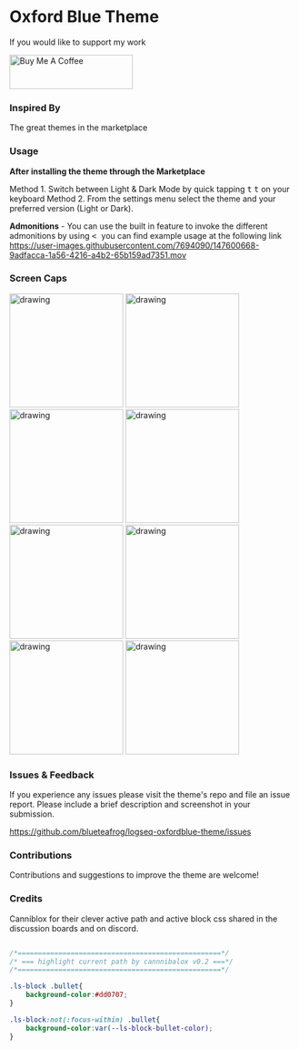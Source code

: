 # Oxford Blue Theme

If you would like to support my work

<a href="https://www.buymeacoffee.com/blueteafrog" target="_blank"><img src="https://cdn.buymeacoffee.com/buttons/v2/default-blue.png" alt="Buy Me A Coffee" style="height: 60px !important;width: 217px !important;" ></a>

### Inspired By

The great themes in the marketplace

### Usage

**After installing the theme through the Marketplace**

Method 1. Switch between Light & Dark Mode by quick tapping <kbd>t</kbd> <kbd>t</kbd> on your keyboard
Method 2. From the settings menu select the theme and your preferred version (Light or Dark).

**Admonitions** - You can use the built in feature to invoke the different admonitions by using <kbd> < </kbd> you can find example usage at the following link https://user-images.githubusercontent.com/7694090/147600668-9adfacca-1a56-4216-a4b2-65b159ad7351.mov

### Screen Caps

<img src="https://user-images.githubusercontent.com/7694090/147431063-036b96cd-1e88-4f01-b80d-0f8bc0bcdcd4.png" alt="drawing" width="200"/>
<img src="https://user-images.githubusercontent.com/7694090/147431071-94dbe39b-6129-46ef-8fb2-ae706177972e.png" alt="drawing" width="200"/>
<img src="https://user-images.githubusercontent.com/7694090/147431074-13705ab5-36ed-4243-b0bc-d42f44b78471.png" alt="drawing" width="200"/>
<img src="https://user-images.githubusercontent.com/7694090/147431080-698e7a17-eabf-4343-afce-924e08718216.png" alt="drawing" width="200"/>
<img src="https://user-images.githubusercontent.com/7694090/147431121-6c27be93-57b1-4caf-acc3-0ed563b91093.png" alt="drawing" width="200"/>
<img src="https://user-images.githubusercontent.com/7694090/147431132-766abf74-9285-4d8b-9445-d4e55ed74b02.png" alt="drawing" width="200"/>
<img src="https://user-images.githubusercontent.com/7694090/147431181-bd7fd512-6e57-4dda-ad22-79743839b867.png" alt="drawing" width="200"/>
<img src="https://user-images.githubusercontent.com/7694090/147432153-7688857a-6828-4e8d-8e3d-58f991c3d2ae.png" alt="drawing" width="200"/>

### Issues & Feedback

If you experience any issues please visit the theme's repo and file an issue report. Please include a brief description and screenshot in your submission.

https://github.com/blueteafrog/logseq-oxfordblue-theme/issues

### Contributions

Contributions and suggestions to improve the theme are welcome!

### Credits

Canniblox for their clever active path and active block css shared in the discussion boards and on discord.

``` css

/*==================================================*/
/* === highlight current path by cannnibalox v0.2 ===*/
/*==================================================*/

.ls-block .bullet{
    background-color:#dd0707;
}

.ls-block:not(:focus-within) .bullet{
    background-color:var(--ls-block-bullet-color);
}

```
